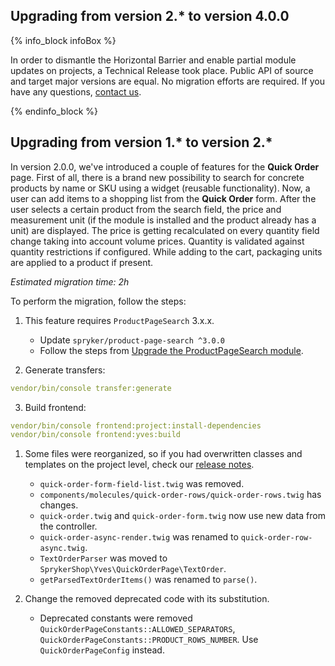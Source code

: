 

## Upgrading from version 2.* to version 4.0.0

{% info_block infoBox %}

In order to dismantle the Horizontal Barrier and enable partial module updates on projects, a Technical Release took place. Public API of source and target major versions are equal. No migration efforts are required. If you have any questions, [contact us](https://spryker.com/en/support/).

{% endinfo_block %}

## Upgrading from version 1.* to version 2.*

In version 2.0.0, we've introduced a couple of features for the **Quick Order** page.
First of all, there is a brand new possibility to search for concrete products by name or SKU using a widget (reusable functionality). Now, a user can add items to a shopping list from the **Quick Order** form. After the user selects a certain product from the search field, the price and measurement unit (if the module is installed and the product already has a unit) are displayed. The price is getting recalculated on every quantity field change taking into account volume prices. Quantity is validated against quantity restrictions if configured. While adding to the cart, packaging units are applied to a product if present.

*Estimated migration time: 2h*

To perform the migration, follow the steps:

1. This feature requires `ProductPageSearch` 3.x.x.

    * Update `spryker/product-page-search ^3.0.0`
    * Follow the steps from  [Upgrade the ProductPageSearch module](/docs/pbc/all/search/{{site.version}}/base-shop/install-and-upgrade/upgrade-modules/upgrade-the-productpagesearch-module.html).

2. Generate transfers:

```yaml
vendor/bin/console transfer:generate
```

3. Build frontend:

```yaml
vendor/bin/console frontend:project:install-dependencies  
vendor/bin/console frontend:yves:build
```

1. Some files were reorganized, so if you had overwritten classes and templates on the project level, check our [release notes](https://github.com/spryker-shop/quick-order-page/releases).

   * `quick-order-form-field-list.twig` was removed.
   * `components/molecules/quick-order-rows/quick-order-rows.twig` has changes.
   * `quick-order.twig` and `quick-order-form.twig` now use new data from the controller.
   * `quick-order-async-render.twig` was renamed to `quick-order-row-async.twig`.
   * `TextOrderParser` was moved to `SprykerShop\Yves\QuickOrderPage\TextOrder`.
   * `getParsedTextOrderItems()` was renamed to `parse()`.

2. Change the removed deprecated code with its substitution.

   * Deprecated constants were removed `QuickOrderPageConstants::ALLOWED_SEPARATORS`, `QuickOrderPageConstants::PRODUCT_ROWS_NUMBER`. Use `QuickOrderPageConfig` instead.
